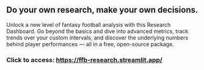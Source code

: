 ## Do your own research, make your own decisions.

Unlock a new level of fantasy football analysis with this Research Dashboard. 
Go beyond the basics and dive into advanced metrics, track trends over your custom intervals, and discover the underlying numbers behind player performances — all in a free, open-source package.

### Click to access: https://ffb-research.streamlit.app/